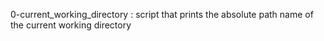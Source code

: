 0-current_working_directory : script that prints the absolute path name of the current working directory

